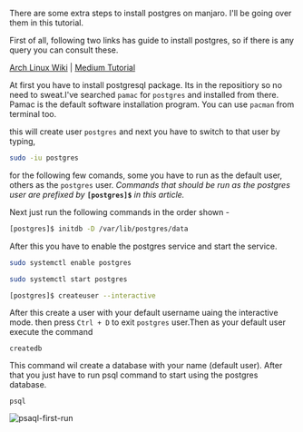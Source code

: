There are some extra steps to install postgres on manjaro. I'll be going over them in this tutorial.

First of all, following two links has guide to install postgres, so if there is any query you can consult these.

[Arch Linux Wiki](https://wiki.archlinux.org/index.php/PostgreSQL#Initial_configuration) | [Medium Tutorial](https://medium.com/@Iraj/installing-and-running-postgresql-on-manjaro-os-10210cdefbd6)

At first you have to install postgresql package. Its in the repositiory so no need to sweat.I've searched `pamac` for `postgres` and installed from there. Pamac is the default software installation program. You can use `pacman` from terminal too.

this will create user `postgres` and next you have to switch to that user by typing,
```bash
sudo -iu postgres
```
for the following few comands, some you have to run as the default user, others as the `postgres` user. _Commands that should be run as the postgres user are prefixed by_ **`[postgres]$`** _in this article._

Next just run the following commands in the order shown -

```bash
[postgres]$ initdb -D /var/lib/postgres/data
```
After this you have to enable the postgres service and start the service.
```bash
sudo systemctl enable postgres
```
```bash
sudo systemctl start postgres
```
```sh
[postgres]$ createuser --interactive
```
After this create a user with your default username uaing the interactive mode. then press `Ctrl + D` to exit `postgres` user.Then as your default user execute the command 
```
createdb
```
This command wil create a database with your name (default user). After that you just have to run psql command to start using the postgres database.

```
psql
```
![psaql-first-run][image1]


[image1]: https://github.com/phase7/bcloud-research/blob/phase7-install-postgres/assets/psql-first-run_20200812_174505.png "psql-first-run"
